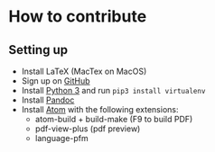 # How to contribute

## Setting up

- Install LaTeX (MacTex on MacOS)
- Sign up on [GitHub](https://github.com)
- Install [Python 3](https://www.python.org/downloads/)
  and run `pip3 install virtualenv`
- Install [Pandoc](https://pandoc.org/installing.html)
- Install [Atom](https://atom.io/) with the following extensions:
    - atom-build + build-make (F9 to build PDF)
    - pdf-view-plus (pdf preview)
    - language-pfm

